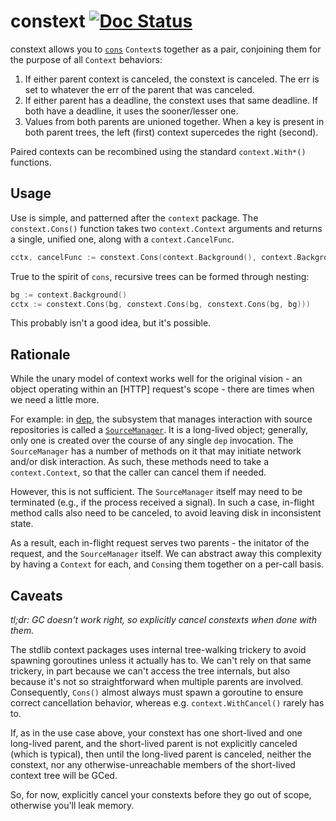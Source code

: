 # constext [![Doc Status](https://godoc.org/github.com/sdboyer/constext?status.png)](https://godoc.org/github.com/sdboyer/constext)

constext allows you to [`cons`](https://en.wikipedia.org/wiki/Cons) `Context`s
together as a pair, conjoining them for the purpose of all `Context` behaviors:

1. If either parent context is canceled, the constext is canceled. The
   err is set to whatever the err of the parent that was canceled.
2. If either parent has a deadline, the constext uses that same
   deadline. If both have a deadline, it uses the sooner/lesser one.
3. Values from both parents are unioned together. When a key is present in both
   parent trees, the left (first) context supercedes the right (second).

Paired contexts can be recombined using the standard `context.With*()`
functions.

## Usage

Use is simple, and patterned after the `context` package. The `constext.Cons()`
function takes two `context.Context` arguments and returns a single, unified
one, along with a `context.CancelFunc`.

```go
cctx, cancelFunc := constext.Cons(context.Background(), context.Background())
```

True to the spirit of `cons`, recursive trees can be formed through
nesting:

```go
bg := context.Background()
cctx := constext.Cons(bg, constext.Cons(bg, constext.Cons(bg, bg)))
```

This probably isn't a good idea, but it's possible.

## Rationale

While the unary model of context works well for the original vision - an object
operating within an [HTTP] request's scope - there are times when we need a
little more.

For example: in [dep](https://github.com/icron/dep), the subsystem that
manages interaction with source repositories is called a
[`SourceManager`](https://godoc.org/github.com/sdboyer/gps#SourceManager). It
is a long-lived object; generally, only one is created over the course of any
single `dep` invocation. The `SourceManager` has a number of methods on it that
may initiate network and/or disk interaction. As such, these methods need to
take a `context.Context`, so that the caller can cancel them if needed.

However, this is not sufficient. The `SourceManager` itself may need to be
terminated (e.g., if the process received a signal). In such a case, in-flight
method calls also need to be canceled, to avoid leaving disk in inconsistent
state.

As a result, each in-flight request serves two parents - the initator of the
request, and the `SourceManager` itself. We can abstract away this complexity
by having a `Context` for each, and `Cons`ing them together on a per-call
basis.

## Caveats

_tl;dr: GC doesn't work right, so explicitly cancel constexts when done with them._

The stdlib context packages uses internal tree-walking trickery to avoid
spawning goroutines unless it actually has to. We can't rely on that same
trickery, in part because we can't access the tree internals, but also because
it's not so straightforward when multiple parents are involved. Consequently,
`Cons()` almost always must spawn a goroutine to ensure correct cancellation
behavior, whereas e.g. `context.WithCancel()` rarely has to.

If, as in the use case above, your constext has one short-lived and one
long-lived parent, and the short-lived parent is not explicitly canceled (which
is typical), then until the long-lived parent is canceled, neither the
constext, nor any otherwise-unreachable members of the short-lived context tree
will be GCed.

So, for now, explicitly cancel your constexts before they go out of scope,
otherwise you'll leak memory.
